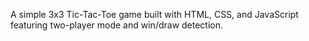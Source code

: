 A simple 3x3 Tic-Tac-Toe game built with HTML, CSS, and JavaScript featuring two-player mode and win/draw detection.
